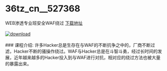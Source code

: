 # 36tz_cn__527368
WEB渗透专业班安全WAF绕过
[下载地址](http://www.36tz.cn/article/527368 "下载地址")
<br/></br>[![download](http://36tz.cn/muke_img/2019_09_2-99-300x156.png "下载地址")](http://www.36tz.cn/article/527368 "下载地址")
<br/></br>### 课程介绍:
许多Hacker总是生存在与WAF的不断抗争之中的，厂商不断过滤，Hacker不断的骚操作绕过。WAF与Hacker总是在斗智斗勇，经过长时间的发展，近年越来越多的Hacker投入到与WAF进行对抗，相对应的绕过方法也被大量的暴露出来。

 

 
